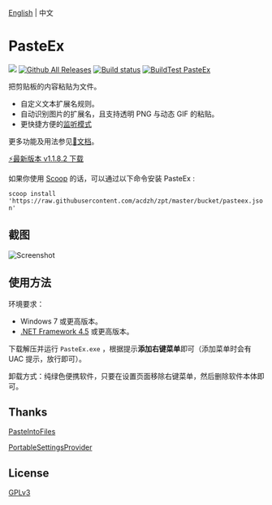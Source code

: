[English](https://github.com/huiyadanli/PasteEx/blob/master/README.md) | 中文

# PasteEx
[![](https://img.shields.io/badge/platform-windows-lightgrey.svg?style=flat-square)](https://www.microsoft.com/download/details.aspx?id=30653)
[![Github All Releases](https://img.shields.io/github/downloads/huiyadanli/PasteEx/total.svg?style=flat-square)](https://github.com/huiyadanli/PasteEx/releases)
[![Build status](https://img.shields.io/appveyor/ci/huiyadanli/pasteex.svg?style=flat-square)](https://ci.appveyor.com/project/huiyadanli/pasteex)
[![BuildTest PasteEx](https://github.com/huiyadanli/PasteEx/actions/workflows/PasteEx_Test.yml/badge.svg)](https://github.com/huiyadanli/PasteEx/actions/workflows/PasteEx_Test.yml)

把剪贴板的内容粘贴为文件。

* 自定义文本扩展名规则。
* 自动识别图片的扩展名，且支持透明 PNG 与动态 GIF 的粘贴。
* 更快捷方便的[监听模式](https://github.com/huiyadanli/PasteEx/wiki#%E7%9B%91%E5%90%AC%E6%A8%A1%E5%BC%8F)

更多功能及用法参见[:blue_book:文档](https://github.com/huiyadanli/PasteEx/wiki)。

[:zap:最新版本 v1.1.8.2 下载](https://github.com/huiyadanli/PasteEx/releases/download/1.1.8.2/PasteEx.v1.1.8.2.zip)

如果你使用 [Scoop](https://github.com/lukesampson/scoop) 的话，可以通过以下命令安装 PasteEx :

`scoop install 'https://raw.githubusercontent.com/acdzh/zpt/master/bucket/pasteex.json'`

## 截图
![Screenshot](https://raw.githubusercontent.com/huiyadanli/PasteEx/master/Screenshot/Screenshot.png)

## 使用方法

环境要求：

* Windows 7 或更高版本。
* [.NET Framework 4.5](https://www.microsoft.com/zh-cn/download/details.aspx?id=30653) 或更高版本。

下载解压并运行 `PasteEx.exe` ，根据提示**添加右键菜单**即可（添加菜单时会有 UAC 提示，放行即可）。

卸载方式：纯绿色便携软件，只要在设置页面移除右键菜单，然后删除软件本体即可。

## Thanks
[PasteIntoFiles](https://github.com/EslaMx7/PasteIntoFiles)

[PortableSettingsProvider](https://github.com/crdx/PortableSettingsProvider)

## License
[GPLv3](https://github.com/huiyadanli/PasteEx/blob/master/LICENSE)
